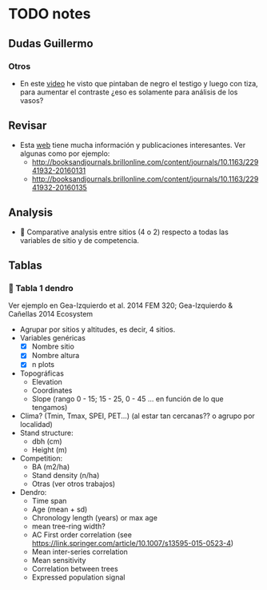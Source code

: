 # TODO notes

## Dudas Guillermo 

### Otros 

* En este [video](https://www.jove.com/video/52337/a-technical-perspective-modern-tree-ring-research-how-to-overcome) he visto que pintaban de negro el testigo y luego con tiza, para aumentar el contraste ¿eso es solamente para análisis de los vasos?

## Revisar 
* Esta [web](http://streess-cost.eu/index.php/output/publications) tiene mucha información y publicaciones interesantes. Ver algunas como por ejemplo: 
  * http://booksandjournals.brillonline.com/content/journals/10.1163/22941932-20160131 
  * http://booksandjournals.brillonline.com/content/journals/10.1163/22941932-20160135 
  
## Analysis 
* :red_circle: Comparative analysis entre sitios (4 o 2) respecto a todas las variables de sitio y de competencia. 
  
## Tablas 

### :red_circle: Tabla 1 dendro
Ver ejemplo en Gea-Izquierdo et al. 2014 FEM 320; Gea-Izquierdo & Cañellas 2014 Ecosystem 
* Agrupar por sitios y altitudes, es decir, 4 sitios. 
* Variables genéricas
    * [X] Nombre sitio
    * [X] Nombre altura
    * [X] n plots 
* Topográficas
    * Elevation
    * Coordinates
    * Slope (rango 0 - 15; 15 - 25, 0 - 45 ... en función de lo que tengamos)
* Clima? (Tmin, Tmax, SPEI, PET...) (al estar tan cercanas?? o agrupo por localidad)
* Stand structure: 
    * dbh (cm)
    * Height (m)
* Competition: 
    * BA (m2/ha)
    * Stand density (n/ha)
    * Otras (ver otros trabajos)
* Dendro:
    * Time span 
    * Age (mean + sd)
    * Chronology length (years) or max age 
    * mean tree-ring width? 
    * AC First order correlation (see https://link.springer.com/article/10.1007/s13595-015-0523-4)
    * Mean inter-series correlation 
    * Mean sensitivity
    * Correlation between trees
    * Expressed population signal